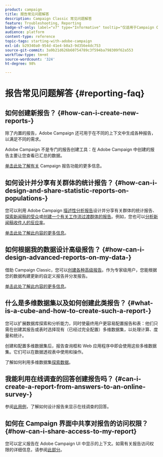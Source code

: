 ```yaml
---
product: campaign
title: 报告常见问题解答
description: Campaign Classic 常见问题解答
feature: Troubleshooting, Reporting
badge-v7-only: label="v7" type="Informative" tooltip="仅适用于Campaign Classicv7"
audience: platform
content-type: reference
topic-tags: starting-with-adobe-campaign
exl-id: b29340a0-954d-41e4-b0a3-9d356e4dc753
source-git-commit: 3a9b21d626b60754789c3f594ba798309f62a553
workflow-type: tm+mt
source-wordcount: '324'
ht-degree: 98%

---
```


# 报告常见问题解答 {#reporting-faq}



## 如何创建新报告？ {#how-can-i-create-new-reports-}

除了内置的报告，Adobe Campaign 还可用于在不同的上下文中生成各种报告，以满足不同的需求。

Adobe Campaign 不是专门的报告创建工具：在 Adobe Campaign 中创建的报告主要让您查看已汇总的数据。

[单击此处了解有关](../../reporting/using/about-adobe-campaign-reporting-tools.md) Campaign 报告功能的更多信息。

## 如何设计并分享有关群体的统计报告？ {#how-can-i-design-and-share-statistic-reports-on-populations-}

您可以利用 Adobe Campaign [描述性分析报告](../../reporting/using/about-descriptive-analysis.md)设计并分享有关群体的统计报告、[探索新闻稿的受众](../../reporting/using/use-cases.md#analyzing-a-population)或[创建一个有关工作流过渡群体的报告](../../reporting/using/use-cases.md#analyzing-a-transition-target-in-a-workflow)。例如，您也可以[分析新闻稿收件人的反应率](../../reporting/using/use-cases.md#analyzing-recipient-tracking-logs)。

[单击此处了解此内容的更多信息](../../reporting/using/about-descriptive-analysis.md)。

## 如何根据我的数据设计高级报告？ {#how-can-i-design-advanced-reports-on-my-data-}

借助 Campaign Classic，您可以[创建各种高级报告](../../reporting/using/about-reports-creation-in-campaign.md)。作为专家级用户，您能根据您的数据构建更新的自定义报告并分发报告。

[单击此处了解此内容的更多信息](../../reporting/using/about-reports-creation-in-campaign.md)。

## 什么是多维数据集以及如何创建此类报告？ {#what-is-a-cube-and-how-to-create-such-a-report-}

您可以扩展数据库探索和分析能力，同时使最终用户更容易配置报告和表：他们只需在创建其报告或表时选择现有（已经过完全配置）多维数据集，以处理计算、度量和统计。

创建和配置多维数据集后，报告查询框和 Web 应用程序中即会使用这些多维数据集。它们可以在数据透视表中使用和操作。

了解如何利用多维数据集[探索数据](../../reporting/using/ac-cubes.md)。

## 我能利用在线调查的回答创建报告吗？ {#can-i-create-a-report-from-answers-to-an-online-survey-}

参阅[此用例](../../surveys/using/use-case--displaying-report-on-answers-to-an-online-survey.md)，了解如何设计报告来显示在线调查的回答。

## 如何在 Campaign 界面中共享对报告的访问权限？  {#how-can-i-share-access-to-my-report}

您可以定义报告在 Adobe Campaign UI 中显示的上下文。如需有关报告访问权限的详细信息，请参阅[此部分](../../reporting/using/configuring-access-to-the-report.md)。
